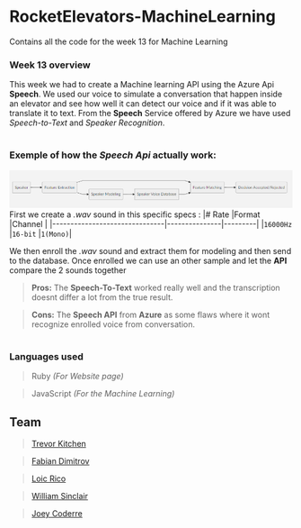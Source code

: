 # RocketElevators-MachineLearning
Contains all the code for the week 13 for Machine Learning

### Week 13 overview

This week we had to create a Machine learning API using the Azure Api **Speech**. We used our voice to simulate a conversation that happen inside an elevator and see how well it can detect our voice and if it was able to translate it to text. From the **Speech** Service offered by Azure we have used *Speech-to-Text* and *Speaker Recognition*.


#
### Exemple of how the  *Speech Api* actually work:

![](images/mermaidGraph.png)
First we create a *.wav* sound in this specific specs :
|# Rate                         |Format         |Channel  |
|-------------------------------|---------------|---------|
|`16000Hz`            			|`16-bit`       |`1(Mono)`|

We then enroll the *.wav* sound and extract them for modeling and then send to the database. Once enrolled we can use an other sample and let the **API** compare the 2 sounds together 

> **Pros:** The **Speech-To-Text** worked really well and the transcription doesnt differ a lot from the true result.


> **Cons:** The **Speech API** from  **Azure** as some flaws where it wont recognize enrolled voice from conversation.


#
### Languages used 

> Ruby *(For Website page)*

> JavaScript *(For the Machine Learning)*


## Team

 > [Trevor Kitchen][4]

 > [Fabian Dimitrov][1] 

 > [Loic Rico][3]

 > [William Sinclair][5]
​

 > [Joey Coderre][2]
​


  [1]: https://github.com/ArtificialSoda
  [2]: https://github.com/Jcoderre
  [3]: https://github.com/ricoloic
  [4]: https://github.com/trevorius
  [5]: https://github.com/WilliamSinclairF

